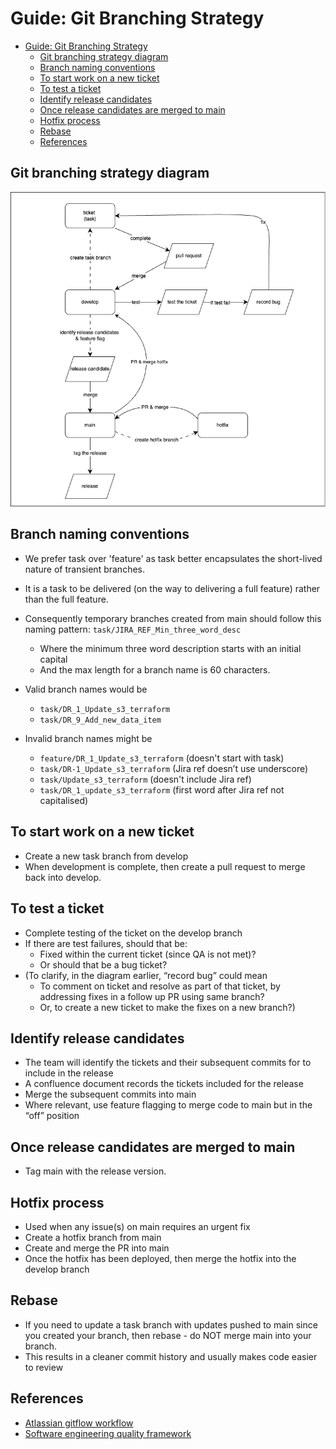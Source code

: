 # Guide: Git Branching Strategy

- [Guide: Git Branching Strategy](#guide-git-branching-strategy)
  - [Git branching strategy diagram](#git-branching-strategy-diagram)
  - [Branch naming conventions](#branch-naming-conventions)
  - [To start work on a new ticket](#to-start-work-on-a-new-ticket)
  - [To test a ticket](#to-test-a-ticket)
  - [Identify release candidates](#identify-release-candidates)
  - [Once release candidates are merged to main](#once-release-candidates-are-merged-to-main)
  - [Hotfix process](#hotfix-process)
  - [Rebase](#rebase)
  - [References](#references)

## Git branching strategy diagram

![Git branching strategy diagram](../diagrams/Git_branching_strategy.png)

## Branch naming conventions

- We prefer task over 'feature' as task better encapsulates the short-lived nature of transient branches.
- It is a task to be delivered (on the way to delivering a full feature) rather than the full feature.
- Consequently temporary branches created from main should follow this naming pattern: `task/JIRA_REF_Min_three_word_desc`
  - Where the minimum three word description starts with an initial capital
  - And the max length for a branch name is 60 characters.

- Valid branch names would be
  - `task/DR_1_Update_s3_terraform`
  - `task/DR_9_Add_new_data_item`

- Invalid branch names might be
  - `feature/DR_1_Update_s3_terraform` (doesn't start with task)
  - `task/DR-1_Update_s3_terraform` (Jira ref doesn’t use underscore)
  - `task/Update_s3_terraform` (doesn't include Jira ref)
  - `task/DR_1_update_s3_terraform` (first word after Jira ref not capitalised)

## To start work on a new ticket

- Create a new task branch from develop
- When development is complete, then create a pull request to merge back into develop.

## To test a ticket

- Complete testing of the ticket on the develop branch
- If there are test failures, should that be:
  - Fixed within the current ticket (since QA is not met)?
  - Or should that be a bug ticket?
- (To clarify, in the diagram earlier, “record bug” could mean
  - To comment on ticket and resolve as part of that ticket, by addressing fixes in a follow up PR using same branch?
  - Or, to create a new ticket to make the fixes on a new branch?)

## Identify release candidates

- The team will identify the tickets and their subsequent commits for to include in the release
- A confluence document records the tickets included for the release
- Merge the subsequent commits into main
- Where relevant, use feature flagging to merge code to main but in the “off” position

## Once release candidates are merged to main

- Tag main with the release version.

## Hotfix process

- Used when any issue(s) on main requires an urgent fix
- Create a hotfix branch from main
- Create and merge the PR into main
- Once the hotfix has been deployed, then merge the hotfix into the develop branch

## Rebase

- If you need to update a task branch with updates pushed to main since you created your branch, then rebase - do NOT merge main into your branch.
- This results in a cleaner commit history and usually makes code easier to review

## References

- [Atlassian gitflow workflow](https://www.atlassian.com/git/tutorials/comparing-workflows/gitflow-workflow)
- [Software engineering quality framework](https://github.com/NHSDigital/software-engineering-quality-framework/blob/main/patterns/little-and-often.md)
